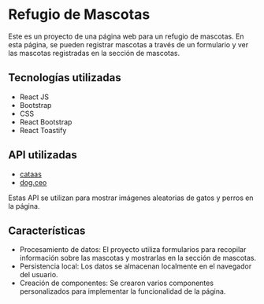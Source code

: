 # Refugio de Mascotas

Este es un proyecto de una página web para un refugio de mascotas. En esta página, se pueden registrar mascotas a través de un formulario y ver las mascotas registradas en la sección de mascotas.

## Tecnologías utilizadas

- React JS
- Bootstrap
- CSS
- React Bootstrap
- React Toastify

## API utilizadas

- [cataas](https://cataas.com/)
- [dog.ceo](https://dog.ceo/)

Estas API se utilizan para mostrar imágenes aleatorias de gatos y perros en la página.

## Características

- Procesamiento de datos: El proyecto utiliza formularios para recopilar información sobre las mascotas y mostrarlas en la sección de mascotas.
- Persistencia local: Los datos se almacenan localmente en el navegador del usuario.
- Creación de componentes: Se crearon varios componentes personalizados para implementar la funcionalidad de la página.

